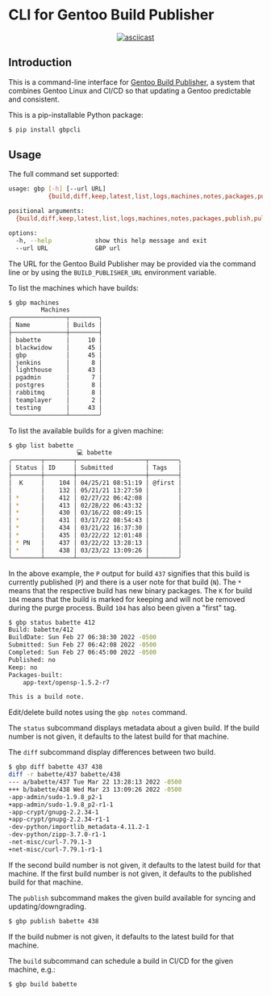 # CLI for Gentoo Build Publisher

<div align="center">

[![asciicast](https://asciinema.org/a/8oqcjBoC6Miy2MJlqb8gm1UwY.svg)](https://asciinema.org/a/8oqcjBoC6Miy2MJlqb8gm1UwY)

</div>

## Introduction

This is a command-line interface for [Gentoo Build
Publisher](https://github.com/enku/gentoo-build-publisher), a system that
combines Gentoo Linux and CI/CD so that updating a Gentoo predictable and
consistent.

This is a pip-installable Python package:

```bash
$ pip install gbpcli
```

## Usage

The full command set supported:

```bash
usage: gbp [-h] [--url URL]
           {build,diff,keep,latest,list,logs,machines,notes,packages,publish,pull,status} ...

positional arguments:
  {build,diff,keep,latest,list,logs,machines,notes,packages,publish,pull,status}

options:
  -h, --help            show this help message and exit
  --url URL             GBP url
```

The URL for the Gentoo Build Publisher may be provided via the command line or
by using the `BUILD_PUBLISHER_URL` environment variable.

To list the machines which have builds:

```bash
$ gbp machines
         Machines         
╭───────────────┬────────╮
│ Name          │ Builds │
├───────────────┼────────┤
│ babette       │     10 │
│ blackwidow    │     45 │
│ gbp           │     45 │
│ jenkins       │      8 │
│ lighthouse    │     43 │
│ pgadmin       │      7 │
│ postgres      │      8 │
│ rabbitmq      │      8 │
│ teamplayer    │      2 │
│ testing       │     43 │
╰───────────────┴────────╯
```

To list the available builds for a given machine:

```bash
$ gbp list babette
                   💻 babette                   
╭────────┬────────┬───────────────────┬────────╮
│ Status │ ID     │ Submitted         │ Tags   │
├────────┼────────┼───────────────────┼────────┤
│  K     │    104 │ 04/25/21 08:51:19 │ @first │
│        │    132 │ 05/21/21 13:27:50 │        │
│ *      │    412 │ 02/27/22 06:42:08 │        │
│ *      │    413 │ 02/28/22 06:43:32 │        │
│ *      │    430 │ 03/16/22 08:49:15 │        │
│ *      │    431 │ 03/17/22 08:54:43 │        │
│ *      │    434 │ 03/21/22 16:37:30 │        │
│ *      │    435 │ 03/22/22 12:01:48 │        │
│ * PN   │    437 │ 03/22/22 13:28:13 │        │
│ *      │    438 │ 03/23/22 13:09:26 │        │
╰────────┴────────┴───────────────────┴────────╯
```

In the above example, the `P` output for build `437` signifies that this build
is currently published (`P`) and there is a user note for that build (`N`).
The `*` means that the respective build has new binary packages. The `K` for
build `104` means that the build is marked for keeping and will not be removed
during the purge process. Build `104` has also been given a "first" tag.

```bash
$ gbp status babette 412
Build: babette/412
BuildDate: Sun Feb 27 06:38:30 2022 -0500
Submitted: Sun Feb 27 06:42:08 2022 -0500
Completed: Sun Feb 27 06:45:00 2022 -0500
Published: no
Keep: no
Packages-built:
    app-text/opensp-1.5.2-r7

This is a build note.
```

Edit/delete build notes using the `gbp notes` command.


The `status` subcommand displays metadata about a given build.  If the build
number is not given, it defaults to the latest build for that machine.

The `diff` subcommand display differences between two build.

```bash
$ gbp diff babette 437 438
diff -r babette/437 babette/438
--- a/babette/437 Tue Mar 22 13:28:13 2022 -0500
+++ b/babette/438 Wed Mar 23 13:09:26 2022 -0500
-app-admin/sudo-1.9.8_p2-1
+app-admin/sudo-1.9.8_p2-r1-1
-app-crypt/gnupg-2.2.34-1
+app-crypt/gnupg-2.2.34-r1-1
-dev-python/importlib_metadata-4.11.2-1
-dev-python/zipp-3.7.0-r1-1
-net-misc/curl-7.79.1-3
+net-misc/curl-7.79.1-r1-1
```
If the second build number is not given, it defaults to the latest build for
that machine.  If the first build number is not given, it defaults to the
published build for that machine.

The `publish` subcommand makes the given build available for syncing and
updating/downgrading.

```bash
$ gbp publish babette 438
```

If the build nubmer is not given, it defaults to the latest build for that machine.

The `build` subcommand can schedule a build in CI/CD for the given machine,
e.g.:

```bash
$ gbp build babette
```
